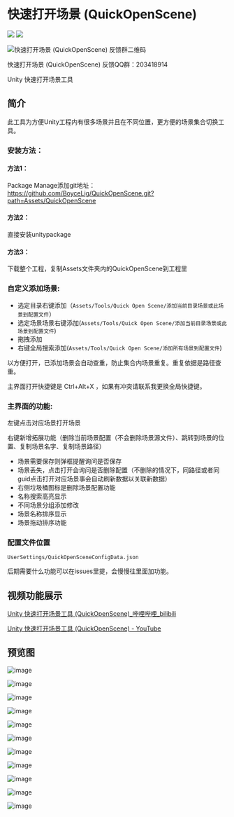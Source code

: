 # 快速打开场景 (QuickOpenScene)

[![](https://img.shields.io/badge/Releases-下载-blue)](https://github.com/BoyceLig/QuickOpenScene/releases)
[![](https://img.shields.io/badge/203418914-QQ群-blue)](https://jq.qq.com/?_wv=1027&k=7ap29Woh)

![快速打开场景 (QuickOpenScene) 反馈群二维码](https://user-images.githubusercontent.com/49801599/213752240-a86999c1-b63d-42fc-aa81-d909297ed442.png)

快速打开场景 (QuickOpenScene) 反馈QQ群：203418914

Unity 快速打开场景工具

## 简介

此工具为方便Unity工程内有很多场景并且在不同位置，更方便的场景集合切换工具。

### 安装方法：
#### 方法1：

Package Manage添加git地址：https://github.com/BoyceLig/QuickOpenScene.git?path=Assets/QuickOpenScene

#### 方法2：

直接安装unitypackage

#### 方法3：

下载整个工程，复制Assets文件夹内的QuickOpenScene到工程里

### 自定义添加场景:

- 选定目录右键添加（`Assets/Tools/Quick Open Scene/添加当前目录场景或此场景到配置文件`）
- 选定场景场景右键添加(`Assets/Tools/Quick Open Scene/添加当前目录场景或此场景到配置文件`)
- 拖拽添加
- 右键全局搜索添加(`Assets/Tools/Quick Open Scene/添加所有场景到配置文件`)

以方便打开，已添加场景会自动查重，防止集合内场景重复。重复依据是路径查重。

主界面打开快捷键是 Ctrl+Alt+X ，如果有冲突请联系我更换全局快捷键。

### 主界面的功能:

左键点击对应场景打开场景

右键新增拓展功能（删除当前场景配置（不会删除场景源文件）、跳转到场景的位置、复制场景名字、复制场景路径）

- 场景需要保存则弹框提醒询问是否保存
- 场景丢失，点击打开会询问是否删除配置（不删除的情况下，同路径或者同guid点击打开对应场景事会自动刷新数据以关联新数据）
- 右侧垃圾桶图标是删除场景配置功能
- 名称搜索高亮显示
- 不同场景分组添加修改  
- 场景名称排序显示  
- 场景拖动排序功能


### 配置文件位置

`UserSettings/QuickOpenSceneConfigData.json`

后期需要什么功能可以在issues里提，会慢慢往里面加功能。

## 视频功能展示

[Unity 快速打开场景工具 (QuickOpenScene)_哔哩哔哩_bilibili](https://www.bilibili.com/video/BV1X84y1b7nU)

[Unity 快速打开场景工具 (QuickOpenScene) - YouTube](https://youtu.be/56LnPIqwjl0)

## 预览图

![image](https://user-images.githubusercontent.com/49801599/213752831-d17b0afd-27a5-4c6e-8c4d-645dc5a19d81.png)

![image](https://user-images.githubusercontent.com/49801599/212937389-640512db-5779-4660-b09d-ec27ce2bf3fd.png)

![image](https://user-images.githubusercontent.com/49801599/212937454-86266e60-cfd8-4095-977c-4a05a86bf26f.png)

![image](https://github.com/BoyceLig/QuickOpenScene/assets/49801599/a80e98ec-a90a-41eb-9f30-87782559f66b)

![image](https://github.com/BoyceLig/QuickOpenScene/assets/49801599/b01deb63-ccf6-4aca-a3b9-5a658c5dc2fd)


![image](https://github.com/BoyceLig/QuickOpenScene/assets/49801599/0e3b51e7-6a17-48db-8962-8ae6fb107c9d)

![image](https://github.com/BoyceLig/QuickOpenScene/assets/49801599/14f9461b-e7b1-4dfd-bafd-26cf0f73258a)

![image](https://github.com/BoyceLig/QuickOpenScene/assets/49801599/cd2a3519-06b4-402d-a81e-6a2fdb868436)

![image](https://github.com/BoyceLig/QuickOpenScene/assets/49801599/45c8f475-b2bb-4ac5-bed4-0e0572409cc6)

![image](https://github.com/BoyceLig/QuickOpenScene/assets/49801599/a56854ad-2401-4f4f-85a6-7c5a4a9c5e85)

![image](https://user-images.githubusercontent.com/49801599/213754677-efeb2332-f7c9-4bb5-a860-519aaddc1c3a.png)
